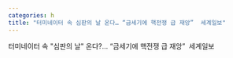 ```yaml
---
categories: h
title: "터미네이터 속 심판의 날 온다… “금세기에 핵전쟁 급 재앙”  세계일보"
---
```

터미네이터 속 "심판의 날" 온다?… “금세기에 핵전쟁 급 재앙”&nbsp;&nbsp;세계일보